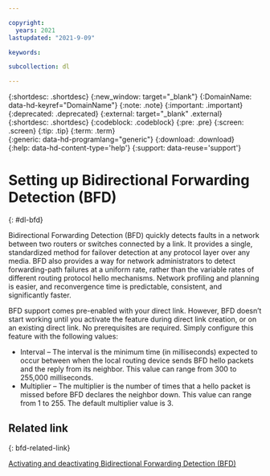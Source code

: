```yaml
---

copyright:
  years: 2021
lastupdated: "2021-9-09"

keywords:  

subcollection: dl

---
```


{:shortdesc: .shortdesc}
{:new_window: target="_blank"}
{:DomainName: data-hd-keyref="DomainName"}
{:note: .note}
{:important: .important}
{:deprecated: .deprecated}
{:external: target="_blank" .external}
{:shortdesc: .shortdesc}
{:codeblock: .codeblock}
{:pre: .pre}
{:screen: .screen}
{:tip: .tip}
{:term: .term}  
{:generic: data-hd-programlang="generic"}
{:download: .download}  
{:help: data-hd-content-type='help'}
{:support: data-reuse='support'}

# Setting up Bidirectional Forwarding Detection (BFD)
{: #dl-bfd}

Bidirectional Forwarding Detection (BFD) quickly detects faults in a network between two routers or switches connected by a link. It provides a single, standardized method for failover detection at any protocol layer over any media. BFD also provides a way for network administrators to detect forwarding-path failures at a uniform rate, rather than the variable rates of different routing protocol hello mechanisms. Network profiling and planning is easier, and reconvergence time is predictable, consistent, and significantly faster.

BFD support comes pre-enabled with your direct link. However, BFD doesn’t start working until you activate the feature during direct link creation, or on an existing direct link. No prerequisites are required. Simply configure this feature with the following values:

* Interval – The interval is the minimum time (in milliseconds) expected to occur between when the local routing device sends BFD hello packets and the reply from its neighbor. This value can range from 300 to 255,000 milliseconds.
* Multiplier – The multiplier is the number of times that a hello packet is missed before BFD declares the neighbor down. This value can range from 1 to 255. The default multiplier value is 3. 

## Related link
{: bfd-related-link}

[Activating and deactivating Bidirectional Forwarding Detection (BFD)](/docs/dl?topic=dl-activate-deactivate-bfd)
